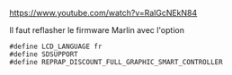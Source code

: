 https://www.youtube.com/watch?v=RalGcNEkN84

Il faut reflasher le firmware Marlin avec l'option
```
#define LCD_LANGUAGE fr
#define SDSUPPORT
#define REPRAP_DISCOUNT_FULL_GRAPHIC_SMART_CONTROLLER
```
